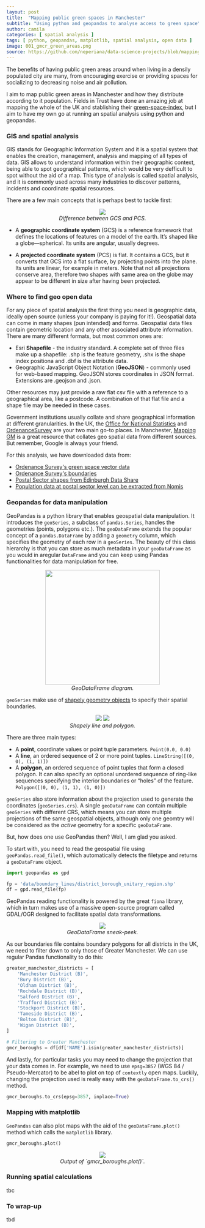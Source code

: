 ```yaml
---
layout: post
title:  "Mapping public green spaces in Manchester"
subtitle: "Using python and geopandas to analyse access to green space"
author: camila
categories: [ spatial analysis ]
tags: [ python, geopandas, matplotlib, spatial analysis, open data ]
image: 001_gmcr_green_areas.png
source: https://github.com/neperiana/data-science-projects/blob/mapping-green-areas/mapping_urban_green_areas/mapping_mcr_green_spaces.ipynb
---
```


The benefits of having public green areas around when living in a densily populated city are many, from encouraging exercise or providing spaces for socializing to decreasing noise and air pollution.

I aim to map public green areas in Manchester and how they distribute according to it population. Fields in Trust have done an amazing job at mapping the whole of the UK and stablishing their [green-space-index](https://www.fieldsintrust.org/green-space-index), but I aim to have my own go at running an spatial analysis using python and geopandas.

### GIS and spatial analysis
GIS stands for Geographic Information System and it is a spatial system that enables the creation, management, analysis and mapping of all types of data. GIS allows to understand information within their geographic context, being able to spot geographical patterns, which would be very defficult to spot without the aid of a map. This type of analysis is called spatial analysis, and it is commonly used across many industries to discover patterns, incidents and coordinate spatial resources.

There are a few main concepts that is perhaps best to tackle first:

<center>
    <figure>
        <img src='./../images/001_gmcr_green_areas/coordinate_vs_projection.png'>
        <figcaption><i>Difference between GCS and PCS.</i></figcaption>
    </figure>
</center>

* A **geographic coordinate system** (GCS) is a reference framework that defines the locations of features on a model of the earth. It’s shaped like a globe—spherical. Its units are angular, usually degrees.

* A **projected coordinate system** (PCS) is flat. It contains a GCS, but it converts that GCS into a flat surface, by projecting points into the plane. Its units are linear, for example in meters. Note that not all projections conserve area, therefore two shapes with same area on the globe may appear to be different in size after having been projected.

### Where to find geo open data
For any piece of spatial analysis the first thing you need is geographic data, ideally open source (unless your company is paying for it!). Geospatial data can come in many shapes (pun intended) and forms. Geospatial data files contain geometric location and any other associated attribute information. There are many different formats, but most common ones are: 

* Esri **Shapefile** - the industry standard. A complete set of three files make up a shapefile: .shp is the feature geometry, .shx is the shape index positiona and .dbf is the attribute data.
* Geographic JavaScript Object Notation (**GeoJSON**) - commonly used for web-based mapping. GeoJSON stores coordinates in JSON format. Extensions are .geojson and .json.
  
Other resources may just provide a raw flat csv file with a reference to a geographical area, like a postcode. A combination of that flat file and a shape file may be needed in these cases.

Government institutions usually collate and share geographical information at different granularities. In the UK, the [Office for National Statistics](https://geoportal.statistics.gov.uk/) and [OrdenanceSurvey](https://www.ordnancesurvey.co.uk/business-government/tools-support/open-data-support) are your two main go-to places. In Manchester, [Mapping GM](https://mappinggm.org.uk/metadata/) is a great resource that collates geo spatial data from different sources. But remember, Google is always your friend.

For this analysis, we have downloaded data from:
* [Ordenance Survey's green space vector data](https://www.ordnancesurvey.co.uk/business-government/products/open-map-greenspace)
* [Ordenance Survey's boundaries](https://osdatahub.os.uk/downloads/open/BoundaryLine)
* [Postal Sector shapes from Edinburgh Data Share](https://datashare.ed.ac.uk/handle/10283/2597)
* [Population data at postal sector level can be extracted from Nomis](https://www.nomisweb.co.uk/census/2011/ks101ew)



### Geopandas for data manipulation
GeoPandas is a python library that enables geospatial data manipulation. It introduces the `geoSeries`, a subclass of `pandas.Series`, handles the geometries  (points, polygons etc.). The `geoDataFrame` extends the popular concept of a `pandas.DataFrame` by adding a `geometry` column, which specifies the geometry of each row in a `geoSeries`. The beauty of this class hierarchy is that you can store as much metadata in your `geoDataFrame` as you would in aregular `DataFrame` and you can keep using Pandas functionalities for data manipulation for free. 

<center>
    <figure>
        <img src='./../images/001_gmcr_green_areas/dataframe.svg' height='300px'>
        <figcaption><i>GeoDataFrame diagram.</i></figcaption>
    </figure>
</center>

`geoSeries` make use of [shapely geometry objects](https://shapely.readthedocs.io/en/stable/manual.html#geometric-objects) to specify their spatial boundaries. 

<center>
    <figure>
        <img src='./../images/001_gmcr_green_areas/linestring.png'>
        <img src='./../images/001_gmcr_green_areas/polygon.png'>
        <figcaption><i>Shapely line and polygon.</i></figcaption>
    </figure>
</center>

There are three main types: 

* A **point**, coordinate values or point tuple parameters. `Point(0.0, 0.0)`
* A **line**, an ordered sequence of 2 or more point tuples. `LineString([(0, 0), (1, 1)])`
* A **polygon**, an ordered sequence of point tuples that form a closed polygon. It can also specify an optional unordered sequence of ring-like sequences specifying the interior boundaries or “holes” of the feature. `Polygon([(0, 0), (1, 1), (1, 0)])`

`geoSeries` also store information about the projection used to generate the coordinates (`geoSeries.crs`). A single `geoDataFrame` can contain  multiple `geoSeries` with different CRS, which means you can store multiple projections of the same geospatial objects, although only one geomtry will be considered as the *active* geometry for a specific `geoDataFrame`. 

But, how does one use GeoPandas then? Well, I am glad you asked.

To start with, you need to read the geospatial file using `geoPandas.read_file()`, which automatically detects the filetype and returns a `geoDataFrame` object. 

```python
import geopandas as gpd

fp = 'data/boundary_lines/district_borough_unitary_region.shp'
df = gpd.read_file(fp)
```

GeoPandas reading functionality is powered by the great `fiona` library, which in turn makes use of a massive open-source program called GDAL/OGR designed to facilitate spatial data transformations.

<center>
    <figure>
        <img src='./../images/001_gmcr_green_areas/geoDataFrame.png'>
        <figcaption><i>GeoDataFrame sneak-peek.</i></figcaption>
    </figure>
</center>

As our boundaries file contains boundary polygons for all districts in the UK, we need to filter down to only those of Greater Manchester. We can use regular Pandas functionality to do this:

```python
greater_manchester_districts = [
    'Manchester District (B)',
    'Bury District (B)',
    'Oldham District (B)',
    'Rochdale District (B)',
    'Salford District (B)',
    'Trafford District (B)',
    'Stockport District (B)',
    'Tameside District (B)',
    'Bolton District (B)',
    'Wigan District (B)',
]

# Filtering to Greater Manchester
gmcr_boroughs = df[df['NAME'].isin(greater_manchester_districts)]
```

And lastly, for particular tasks you may need to change the projection that your data comes in. For example, we need to use `epsg=3857` (WGS 84 / Pseudo-Mercator) to be abel to plot on top of `contextly` open maps. Luckily, changing the projection used is really easy with the `geoDataFrame.to_crs()` method.

```python
gmcr_boroughs.to_crs(epsg=3857, inplace=True)
```

### Mapping with matplotlib
`GeoPandas` can also plot maps with the aid of the `geoDataFrame.plot()` method which calls the `matplotlib` library.

```python
gmcr_boroughs.plot()
```

<center>
    <figure>
        <img src='./../images/001_gmcr_green_areas/simple_plot.png'>
        <figcaption><i>Output of `gmcr_boroughs.plot()`.</i></figcaption>
    </figure>
</center>

### Running spatial calculations
tbc

### To wrap-up
tbd
